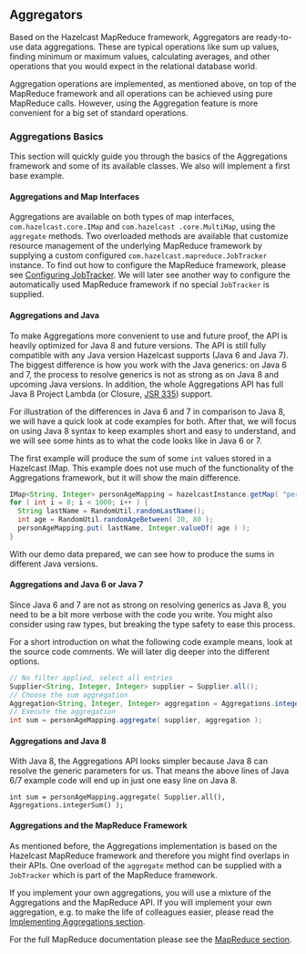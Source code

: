 
## Aggregators

Based on the Hazelcast MapReduce framework, Aggregators are ready-to-use data aggregations. These are typical operations like
sum up values, finding minimum or maximum values, calculating averages, and other operations that you would expect 
in the relational database world.  

Aggregation operations are implemented, as mentioned above, on top of the MapReduce framework and all operations can be
achieved using pure MapReduce calls. However, using the Aggregation feature is more convenient for a big set of standard operations.

### Aggregations Basics

This section will quickly guide you through the basics of the Aggregations framework and some of its available classes.
We also will implement a first base example.

#### Aggregations and Map Interfaces

Aggregations are available on both types of map interfaces, `com.hazelcast.core.IMap` and `com.hazelcast
.core.MultiMap`, using
the `aggregate` methods. Two overloaded methods are available that customize resource management of the
underlying MapReduce framework by supplying a custom configured 
`com.hazelcast.mapreduce.JobTracker` instance. To find out how to
configure the MapReduce framework, please see [Configuring JobTracker](#configuring-jobtracker). We will
later see another way to configure the automatically used MapReduce framework if no special `JobTracker` is supplied.

#### Aggregations and Java

To make Aggregations more convenient to use and future proof, the API is heavily optimized for Java 8 and future versions.
The API is still fully compatible with any Java version Hazelcast supports (Java 6 and Java 7). The biggest difference is how you
work with the Java generics: on Java 6 and 7, the process to resolve generics is not as strong as on Java 8 and
upcoming Java versions. In addition, the whole Aggregations API has full Java 8 Project Lambda (or Closure, 
<a href="https://jcp.org/en/jsr/detail?id=335" target="_blank">JSR 335</a>) support.

For illustration of the differences in Java 6 and 7 in comparison to Java 8, we will have a quick look at code
examples for both. After that, we will focus on using Java 8 syntax to keep examples short and easy to understand, and we will see some hints as to what the code looks like in Java 6 or 7.

The first example will produce the sum of some `int` values stored in a Hazelcast IMap. This example does not use much of the functionality of the Aggregations framework, but it will show the main difference.

```java
IMap<String, Integer> personAgeMapping = hazelcastInstance.getMap( "person-age" );
for ( int i = 0; i < 1000; i++ ) {
  String lastName = RandomUtil.randomLastName();
  int age = RandomUtil.randomAgeBetween( 20, 80 );
  personAgeMapping.put( lastName, Integer.valueOf( age ) );
}
```

With our demo data prepared, we can see how to produce the sums in different Java versions.

#### Aggregations and Java 6 or Java 7

Since Java 6 and 7 are not as strong on resolving generics as Java 8, you need to be a bit more verbose
with the code you write. You might also consider using raw types, but breaking the type safety to ease this process.

For a short introduction on what the following code example means, look at the source code comments. We will later dig deeper into
the different options. 

```java
// No filter applied, select all entries
Supplier<String, Integer, Integer> supplier = Supplier.all();
// Choose the sum aggregation
Aggregation<String, Integer, Integer> aggregation = Aggregations.integerSum();
// Execute the aggregation
int sum = personAgeMapping.aggregate( supplier, aggregation );
```

#### Aggregations and Java 8

With Java 8, the Aggregations API looks simpler because Java 8 can resolve the generic parameters for us. That means
the above lines of Java 6/7 example code will end up in just one easy line on Java 8.

```
int sum = personAgeMapping.aggregate( Supplier.all(), Aggregations.integerSum() );
```


#### Aggregations and the MapReduce Framework

As mentioned before, the Aggregations implementation is based on the Hazelcast MapReduce framework and therefore you might find
overlaps in their APIs. One overload of the `aggregate` method can be supplied with
a `JobTracker` which is part of the MapReduce framework.

If you implement your own aggregations, you will use a mixture of the Aggregations and
the MapReduce API. If you will implement your own aggregation, e.g. to make the life of colleagues easier,
please read the [Implementing Aggregations section](#implementing-aggregations).

For the full MapReduce documentation please see the [MapReduce section](#mapreduce).


